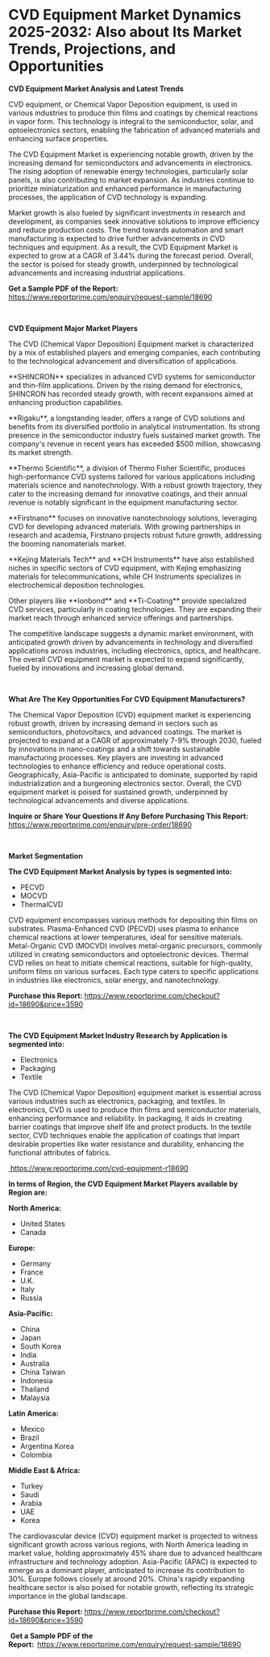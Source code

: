 <p><h1>CVD Equipment Market Dynamics 2025-2032: Also about Its Market Trends, Projections, and Opportunities</h1></p><p><strong>CVD Equipment Market Analysis and Latest Trends</strong></p>
<p><p>CVD equipment, or Chemical Vapor Deposition equipment, is used in various industries to produce thin films and coatings by chemical reactions in vapor form. This technology is integral to the semiconductor, solar, and optoelectronics sectors, enabling the fabrication of advanced materials and enhancing surface properties.</p><p>The CVD Equipment Market is experiencing notable growth, driven by the increasing demand for semiconductors and advancements in electronics. The rising adoption of renewable energy technologies, particularly solar panels, is also contributing to market expansion. As industries continue to prioritize miniaturization and enhanced performance in manufacturing processes, the application of CVD technology is expanding.</p><p>Market growth is also fueled by significant investments in research and development, as companies seek innovative solutions to improve efficiency and reduce production costs. The trend towards automation and smart manufacturing is expected to drive further advancements in CVD techniques and equipment. As a result, the CVD Equipment Market is expected to grow at a CAGR of 3.44% during the forecast period. Overall, the sector is poised for steady growth, underpinned by technological advancements and increasing industrial applications.</p></p>
<p><strong>Get a Sample PDF of the Report:&nbsp;</strong> <a href="https://www.reportprime.com/enquiry/request-sample/18690?utm_campaign=4521&utm_medium=2&utm_source=Github&utm_content=ia&utm_term=18052025&utm_id=cvd-equipment">https://www.reportprime.com/enquiry/request-sample/18690</a></p>
<p>&nbsp;</p>
<p><strong>CVD Equipment Major Market Players</strong></p>
<p><p>The CVD (Chemical Vapor Deposition) Equipment market is characterized by a mix of established players and emerging companies, each contributing to the technological advancement and diversification of applications. </p><p>**SHINCRON** specializes in advanced CVD systems for semiconductor and thin-film applications. Driven by the rising demand for electronics, SHINCRON has recorded steady growth, with recent expansions aimed at enhancing production capabilities.</p><p>**Rigaku**, a longstanding leader, offers a range of CVD solutions and benefits from its diversified portfolio in analytical instrumentation. Its strong presence in the semiconductor industry fuels sustained market growth. The company's revenue in recent years has exceeded $500 million, showcasing its market strength.</p><p>**Thermo Scientific**, a division of Thermo Fisher Scientific, produces high-performance CVD systems tailored for various applications including materials science and nanotechnology. With a robust growth trajectory, they cater to the increasing demand for innovative coatings, and their annual revenue is notably significant in the equipment manufacturing sector.</p><p>**Firstnano** focuses on innovative nanotechnology solutions, leveraging CVD for developing advanced materials. With growing partnerships in research and academia, Firstnano projects robust future growth, addressing the booming nanomaterials market.</p><p>**Kejing Materials Tech** and **CH Instruments** have also established niches in specific sectors of CVD equipment, with Kejing emphasizing materials for telecommunications, while CH Instruments specializes in electrochemical deposition technologies.</p><p>Other players like **Ionbond** and **Ti-Coating** provide specialized CVD services, particularly in coating technologies. They are expanding their market reach through enhanced service offerings and partnerships.</p><p>The competitive landscape suggests a dynamic market environment, with anticipated growth driven by advancements in technology and diversified applications across industries, including electronics, optics, and healthcare. The overall CVD equipment market is expected to expand significantly, fueled by innovations and increasing global demand.</p></p>
<p>&nbsp;</p>
<p><strong>What Are The Key Opportunities For CVD Equipment Manufacturers?</strong></p>
<p><p>The Chemical Vapor Deposition (CVD) equipment market is experiencing robust growth, driven by increasing demand in sectors such as semiconductors, photovoltaics, and advanced coatings. The market is projected to expand at a CAGR of approximately 7-9% through 2030, fueled by innovations in nano-coatings and a shift towards sustainable manufacturing processes. Key players are investing in advanced technologies to enhance efficiency and reduce operational costs. Geographically, Asia-Pacific is anticipated to dominate, supported by rapid industrialization and a burgeoning electronics sector. Overall, the CVD equipment market is poised for sustained growth, underpinned by technological advancements and diverse applications.</p></p>
<p><strong>Inquire or Share Your Questions If Any Before Purchasing This Report:</strong> <a href="https://www.reportprime.com/enquiry/pre-order/18690?utm_campaign=4521&utm_medium=2&utm_source=Github&utm_content=ia&utm_term=18052025&utm_id=cvd-equipment">https://www.reportprime.com/enquiry/pre-order/18690</a></p>
<p>&nbsp;</p>
<p><strong>Market Segmentation</strong></p>
<p><strong>The CVD Equipment Market Analysis by types is segmented into:</strong></p>
<p><ul><li>PECVD</li><li>MOCVD</li><li>ThermalCVD</li></ul></p>
<p><p>CVD equipment encompasses various methods for depositing thin films on substrates. Plasma-Enhanced CVD (PECVD) uses plasma to enhance chemical reactions at lower temperatures, ideal for sensitive materials. Metal-Organic CVD (MOCVD) involves metal-organic precursors, commonly utilized in creating semiconductors and optoelectronic devices. Thermal CVD relies on heat to initiate chemical reactions, suitable for high-quality, uniform films on various surfaces. Each type caters to specific applications in industries like electronics, solar energy, and nanotechnology.</p></p>
<p><strong>Purchase this Report:&nbsp;</strong><a href="https://www.reportprime.com/checkout?id=18690&price=3590&utm_campaign=4521&utm_medium=2&utm_source=Github&utm_content=ia&utm_term=18052025&utm_id=cvd-equipment">https://www.reportprime.com/checkout?id=18690&price=3590</a></p>
<p>&nbsp;</p>
<p><strong>The CVD Equipment Market Industry Research by Application is segmented into:</strong></p>
<p><ul><li>Electronics</li><li>Packaging</li><li>Textile</li></ul></p>
<p><p>The CVD (Chemical Vapor Deposition) equipment market is essential across various industries such as electronics, packaging, and textiles. In electronics, CVD is used to produce thin films and semiconductor materials, enhancing performance and reliability. In packaging, it aids in creating barrier coatings that improve shelf life and protect products. In the textile sector, CVD techniques enable the application of coatings that impart desirable properties like water resistance and durability, enhancing the functional attributes of fabrics.</p></p>
<p><a href="https://www.reportprime.com/cvd-equipment-r18690?utm_campaign=4521&utm_medium=2&utm_source=Github&utm_content=ia&utm_term=18052025&utm_id=cvd-equipment">&nbsp;https://www.reportprime.com/cvd-equipment-r18690</a></p>
<p><strong>In terms of Region, the CVD Equipment Market Players available by Region are:</strong></p>
<p>
    <p> <strong> North America: </strong>
        <ul>
            <li>United States</li>
            <li>Canada</li>
        </ul>
        </p> 
    <p> <strong> Europe: </strong>
        <ul>
            <li>Germany</li>
            <li>France</li>
            <li>U.K.</li>
            <li>Italy</li>
            <li>Russia</li>
        </ul>
        </p> 
    <p> <strong> Asia-Pacific: </strong>
        <ul>
            <li>China</li>
            <li>Japan</li>
            <li>South Korea</li>
            <li>India</li>
            <li>Australia</li>
            <li>China Taiwan</li>
            <li>Indonesia</li>
            <li>Thailand</li>
            <li>Malaysia</li>
        </ul>
        </p> 
    <p> <strong> Latin America: </strong>
        <ul>
            <li>Mexico</li>
            <li>Brazil</li>
            <li>Argentina Korea</li>
            <li>Colombia</li>
        </ul>
        </p> 
    <p> <strong> Middle East & Africa: </strong>
        <ul>
            <li>Turkey</li>
            <li>Saudi</li>
            <li>Arabia</li>
            <li>UAE</li>
            <li>Korea</li>
        </ul>
    </p>
    </p>
<p><p>The cardiovascular device (CVD) equipment market is projected to witness significant growth across various regions, with North America leading in market value, holding approximately 45% share due to advanced healthcare infrastructure and technology adoption. Asia-Pacific (APAC) is expected to emerge as a dominant player, anticipated to increase its contribution to 30%. Europe follows closely at around 20%. China's rapidly expanding healthcare sector is also poised for notable growth, reflecting its strategic importance in the global landscape.</p></p>
<p><strong>Purchase this Report: </strong><a href="https://www.reportprime.com/checkout?id=18690&price=3590&utm_campaign=4521&utm_medium=2&utm_source=Github&utm_content=ia&utm_term=18052025&utm_id=cvd-equipment">https://www.reportprime.com/checkout?id=18690&price=3590</a></p>
<p>&nbsp;<strong>Get a Sample PDF of the Report:&nbsp;&nbsp;</strong><a href="https://www.reportprime.com/enquiry/request-sample/18690?utm_campaign=4521&utm_medium=2&utm_source=Github&utm_content=ia&utm_term=18052025&utm_id=cvd-equipment">https://www.reportprime.com/enquiry/request-sample/18690</a></p>
<p><strong></strong></p>
<p><p></p><p></p><p></p></p>